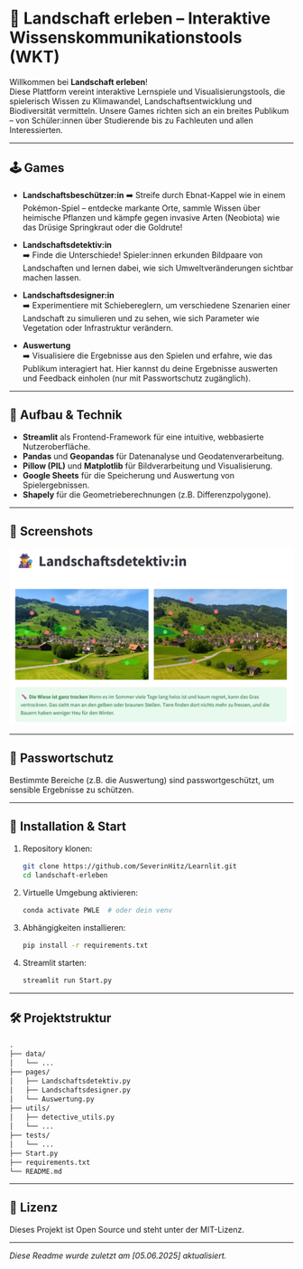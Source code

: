 # 🌱 Landschaft erleben – Interaktive Wissenskommunikationstools (WKT)

Willkommen bei **Landschaft erleben**!  
Diese Plattform vereint interaktive Lernspiele und Visualisierungstools, die spielerisch Wissen zu Klimawandel, Landschaftsentwicklung und Biodiversität vermitteln. Unsere Games richten sich an ein breites Publikum – von Schüler:innen über Studierende bis zu Fachleuten und allen Interessierten.

---

## 🕹️ Games

- **Landschaftsbeschützer:in**
  ➡️ Streife durch Ebnat-Kappel wie in einem Pokémon-Spiel – entdecke markante Orte, sammle Wissen über heimische Pflanzen und kämpfe gegen invasive Arten (Neobiota) wie das Drüsige Springkraut oder die Goldrute!

- **Landschaftsdetektiv:in**  
  ➡️ Finde die Unterschiede! Spieler:innen erkunden Bildpaare von Landschaften und lernen dabei, wie sich Umweltveränderungen sichtbar machen lassen.
  
- **Landschaftsdesigner:in**  
  ➡️ Experimentiere mit Schiebereglern, um verschiedene Szenarien einer Landschaft zu simulieren und zu sehen, wie sich Parameter wie Vegetation oder Infrastruktur verändern.

- **Auswertung**  
  ➡️ Visualisiere die Ergebnisse aus den Spielen und erfahre, wie das Publikum interagiert hat. Hier kannst du deine Ergebnisse auswerten und Feedback einholen (nur mit Passwortschutz zugänglich).

---

## 🚀 Aufbau & Technik

- **Streamlit** als Frontend-Framework für eine intuitive, webbasierte Nutzeroberfläche.
- **Pandas** und **Geopandas** für Datenanalyse und Geodatenverarbeitung.
- **Pillow (PIL)** und **Matplotlib** für Bildverarbeitung und Visualisierung.
- **Google Sheets** für die Speicherung und Auswertung von Spielergebnissen.
- **Shapely** für die Geometrieberechnungen (z.B. Differenzpolygone).

---

## 📸 Screenshots


![Landschaftsdetektiv](screenshots/landschaftsdetektiv.png)

---

## 🔐 Passwortschutz

Bestimmte Bereiche (z.B. die Auswertung) sind passwortgeschützt, um sensible Ergebnisse zu schützen.

---

## 🚀 Installation & Start

1. Repository klonen:
   ```bash
   git clone https://github.com/SeverinHitz/Learnlit.git
   cd landschaft-erleben
    ````

2. Virtuelle Umgebung aktivieren:

   ```bash
   conda activate PWLE  # oder dein venv
   ```
3. Abhängigkeiten installieren:

   ```bash
   pip install -r requirements.txt
   ```
4. Streamlit starten:

   ```bash
   streamlit run Start.py
   ```

---

## 🛠️ Projektstruktur

```
.
├── data/
│   └── ...
├── pages/
│   ├── Landschaftsdetektiv.py
│   ├── Landschaftsdesigner.py
│   └── Auswertung.py
├── utils/
│   ├── detective_utils.py
│   └── ...
├── tests/
│   └── ...
├── Start.py
├── requirements.txt
└── README.md
```

---

## 📜 Lizenz

Dieses Projekt ist Open Source und steht unter der MIT-Lizenz.


---

*Diese Readme wurde zuletzt am \[05.06.2025] aktualisiert.*


